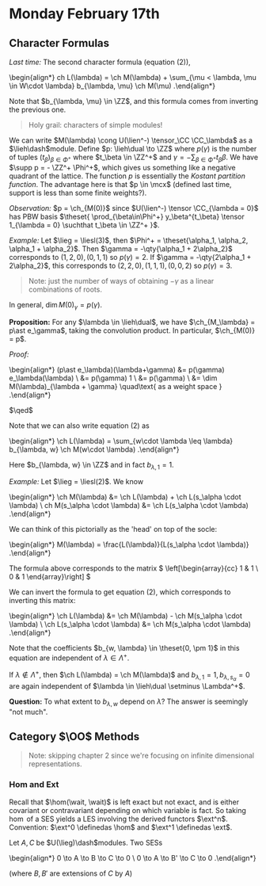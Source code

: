# Monday February 17th

## Character Formulas

*Last time:*
The second character formula (equation (2)),

\begin{align*}
ch L(\lambda) =  \ch M(\lambda) + \sum_{\mu < \lambda, \mu \in W\cdot \lambda} b_{\lambda, \mu} \ch M(\mu)
.\end{align*}

Note that $b_{\lambda, \mu} \in \ZZ$, and this formula comes from inverting the previous one.

> Holy grail: characters of simple modules!

We can write $M(\lambda) \cong U(\lien^-) \tensor_\CC \CC_\lambda$ as a $\lieh\dash$module.
Define $p: \lieh\dual \to \ZZ$ where $p(\gamma)$ is the number of tuples $(t_\beta)_{\beta\in\Phi^+}$ where $t_\beta \in \ZZ^+$ and $\gamma = - \sum_{\beta \in \Phi^+} t_\beta \beta$.
We have $\supp p = - \ZZ^+ \Phi^+$, which gives us something like a negative quadrant of the lattice.
The function $p$ is essentially the *Kostant partition function*. 
The advantage here is that $p \in \mcx$ (defined last time, support is less than some finite weights?).

*Observation:*
$p = \ch_{M(0)}$ since $U(\lien^-) \tensor \CC_{\lambda = 0}$ has PBW basis $\theset{ \prod_{\beta\in\Phi^+} y_\beta^{t_\beta} \tensor 1_{\lambda = 0} \suchthat t_\beta \in \ZZ^+  }$.


*Example:* 
Let $\lieg = \liesl(3)$, then $\Phi^+ = \theset{\alpha_1, \alpha_2, \alpha_1 + \alpha_2}$.
Then $\gamma = -\qty{\alpha_1 + 2\alpha_2}$ corresponds to $(1,2,0), (0,1,1)$ so $p(\gamma) = 2$.
If $\gamma = -\qty{2\alpha_1 + 2\alpha_2}$, this corresponds to $(2,2,0), (1,1,1), (0,0,2)$ so $p(\gamma) = 3$.

> Note: just the number of ways of obtaining $-\gamma$ as a linear combinations of roots.

In general, $\dim M(0)_\gamma = p(\gamma)$.

**Proposition:**
For any $\lambda \in \lieh\dual$, we have $\ch_{M_\lambda} = p\ast e_\gamma$, taking the convolution product.
In particular, $\ch_{M(0)} = p$.

*Proof:*

\begin{align*}
(p\ast e_\lambda)(\lambda+\gamma) 
&= p(\gamma) e_\lambda(\lambda) \\
&= p(\gamma) 1 \\ 
&= p(\gamma) \\
&= \dim M(\lambda)_{\lambda + \gamma} \quad\text{ as a weight space }
.\end{align*}

$\qed$

Note that we can also write equation (2) as

\begin{align*}
\ch L(\lambda) = \sum_{w\cdot \lambda \leq \lambda} b_{\lambda, w} \ch M(w\cdot \lambda)
.\end{align*}

Here $b_{\lambda, w} \in \ZZ$ and in fact $b_{\lambda, 1} = 1$.

*Example:*
Let $\lieg = \liesl(2)$.
We know

\begin{align*}
\ch M(\lambda) &= \ch L(\lambda) + \ch L(s_\alpha \cdot \lambda) \\
ch M(s_\alpha \cdot \lambda) &= \ch L(s_\alpha \cdot \lambda)
.\end{align*}

We can think of this pictorially as the 'head' on top of the socle:

\begin{align*}
M(\lambda) = \frac{L(\lambda)}{L(s_\alpha \cdot \lambda)}
.\end{align*}

The formula above corresponds to the matrix
$
\left[\begin{array}{cc} 1 & 1 \\ 0 & 1 \end{array}\right]
$

We can invert the formula to get equation (2), which corresponds to inverting this matrix:

\begin{align*}
\ch L(\lambda) &= \ch M(\lambda) - \ch M(s_\alpha \cdot \lambda) \\
\ch L(s_\alpha \cdot \lambda) &= \ch M(s_\alpha \cdot \lambda)
.\end{align*}

Note that the coefficients $b_{w, \lambda} \in \theset{0, \pm 1}$ in this equation are independent of $\lambda \in \Lambda^+$.

If $\lambda \not\in\Lambda^+$, then $\ch L(\lambda) = \ch M(\lambda)$ and $b_{\lambda, 1} = 1, b_{\lambda, s_\alpha} = 0$ are again independent of $\lambda \in \lieh\dual \setminus \Lambda^+$.

**Question:**
To what extent to $b_{\lambda, w}$ depend on $\lambda$?
The answer is seemingly "not much".

## Category $\OO$ Methods

> Note: skipping chapter 2 since we're focusing on infinite dimensional representations.

### Hom and Ext

Recall that $\hom(\wait, \wait)$ is left exact but not exact, and is either covariant or contravariant depending on which variable is fact.
So taking $\hom$ of a SES yields a LES involving the derived functors $\ext^n$.
Convention: $\ext^0 \definedas \hom$ and $\ext^1 \definedas \ext$.

Let $A, C$ be $U(\lieg)\dash$modules.
Two SESs

\begin{align*}
0 \to A \to B \to C \to 0 \\
0 \to A \to B' \to C \to 0 
.\end{align*}

(where $B, B'$ are extensions of $C$ by $A$)
